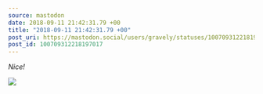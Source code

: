 ```yaml
---
source: mastodon
date: 2018-09-11 21:42:31.79 +00
title: "2018-09-11 21:42:31.79 +00"
post_uri: https://mastodon.social/users/gravely/statuses/100709312218197017
post_id: 100709312218197017
---
```

_Nice!_


![](/images/6261323.jpeg)

